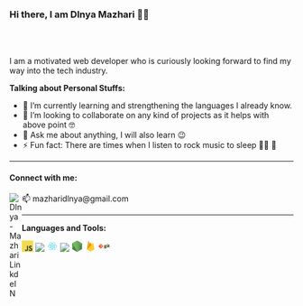 ### Hi there, I am Dlnya Mazhari  🙋🏽 
<br />
<br />

I am a motivated web developer who is curiously looking forward to find my way into the tech industry.


**Talking about Personal Stuffs:**
- 🌱 I’m currently learning and strengthening the languages I already know.
- 👯 I’m looking to collaborate on any kind of projects as it helps with above point 🤓 
- 💬 Ask me about anything, I will also learn  😉 
- ⚡ Fun fact: There are times when I listen to rock music to sleep 🧘🏽 🤭 
---
#### Connect with me:
<a href="https://www.linkedin.com/in/dlnya-mazhari-ba091620b/">
  <img align="left" alt="Dlnya-Mazhari LinkdeIN" width="22px" src="https://raw.githubusercontent.com/peterthehan/peterthehan/master/assets/linkedin.svg" />
</a>
 📫  mazharidlnya@gmail.com
 
 ---
 **Languages and Tools:**  

<code><img height="20" src="https://raw.githubusercontent.com/github/explore/80688e429a7d4ef2fca1e82350fe8e3517d3494d/topics/javascript/javascript.png"></code>
<code><img height="20" src="https://raw.githubusercontent.com/github/explore/80688e429a7d4ef2fca1e82350fe8e3517d3494d/topics/vue/mysql.png"></code>
<code><img height="20" src="https://raw.githubusercontent.com/github/explore/80688e429a7d4ef2fca1e82350fe8e3517d3494d/topics/react/react.png"></code>
<code><img height="20" src="https://upload.wikimedia.org/wikipedia/commons/thumb/1/10/CSS3_and_HTML5_logos_and_wordmarks.svg/791px-CSS3_and_HTML5_logos_and_wordmarks.svg.png"></code>
<code><img height="20" src="https://raw.githubusercontent.com/github/explore/80688e429a7d4ef2fca1e82350fe8e3517d3494d/topics/nodejs/nodejs.png"></code>
<code><img height="20" src="https://raw.githubusercontent.com/github/explore/80688e429a7d4ef2fca1e82350fe8e3517d3494d/topics/firebase/firebase.png"></code>
<code><img height="20" src="https://raw.githubusercontent.com/github/explore/80688e429a7d4ef2fca1e82350fe8e3517d3494d/topics/git/git.png"></code>
 
 
